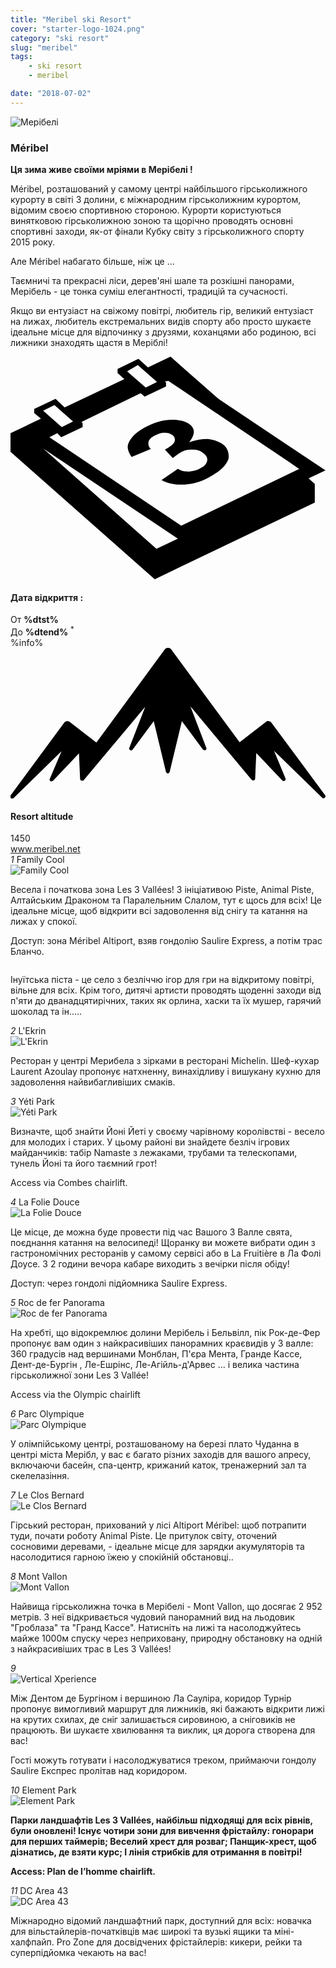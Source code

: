 ```yaml
---
title: "Meribel ski Resort"
cover: "starter-logo-1024.png"
category: "ski resort"
slug: "meribel"
tags:
    - ski resort
    - meribel

date: "2018-07-02"
---
```


<div class="edito-wrapper station"><div class="banner-station">
<div class="banner-station-logo">
   <img src="assets/resortfiles/meribel.png" alt="Мерібелі">
</div>
</div>
<h3 class="main-title-1 h-margin-bottom-0">Méribel</h1>
<div class="rich-text">
   <p><strong>Ця зима живе своїми мріями в Мерібелі !</strong></p>
<p>Méribel, розташований у самому центрі найбільшого гірськолижного курорту в світі 3 долини, є міжнародним гірськолижним курортом, відомим своєю спортивною стороною. Курорти користуються винятковою гірськолижною зоною та щорічно проводять основні спортивні заходи, як-от фінали Кубку світу з гірськолижного спорту 2015 року. </p>
  <p> Але Méribel набагато більше, ніж це ...</p>
<p>Таємничі та прекрасні ліси, дерев'яні шале та розкішні панорами, Мерібель - це тонка суміш елегантності, традицій та сучасності.</p>
<p>Якщо ви ентузіаст на свіжому повітрі, любитель гір, великий ентузіаст на лижах, любитель екстремальних видів спорту або просто шукаєте ідеальне місце для відпочинку з друзями, коханцями або родиною, всі лижники знаходять щастя в Меріблі!</p>
</div>
<div class="grid center">
   <div class="col-6">
   <i class="icon icon-date icon-55">
  <svg xmlns="http://www.w3.org/2000/svg" viewBox="0 0 55.9 39.6"><path d="M37.6 15.5c-.7-.5-1.6-.8-2.6-.9-1.1 0-2.2.2-3.3.6 1.1-1.4 1.1-2.4.1-3.2-.7-.5-1.7-.8-3.1-.8-1.6 0-3.3.5-4.9 1.4-.9.5-1.7 1.1-2.2 1.7-.5.6-.8 1.2-.8 1.7s.2 1.1.7 1.8l3.4-1.4c-.4-.4-.5-.8-.4-1.3.1-.4.5-.8 1.1-1.1.6-.3 1.1-.5 1.7-.5.6 0 1 .1 1.4.4.4.3.6.7.4 1.2-.2.5-.8.9-1.7 1.4l1.4 1.5c.5-.4.9-.7 1.4-1 .6-.4 1.3-.5 2.1-.5s1.4.2 1.9.6c.6.4.8.9.7 1.4-.1.5-.5 1-1.2 1.3-.6.4-1.3.5-2 .6-.7 0-1.4-.1-2-.5l-2.9 2c1.1.6 2.5.9 4.1.8 1.6-.1 3.2-.6 4.7-1.5 1.6-.9 2.7-1.9 3.1-3.1.1-.9-.1-1.9-1.1-2.6z"></path><path d="M52.9 21.6l3-1.4-19-12.7L28.4 0l-4 1.9L22.7.4 19 2.2v.7L20.2 4 9.6 9 8 7.5 4.2 9.3v.7l1.2 1L0 13.6v3.3l25.6 22.6L54 25.9v-3.3l-1.1-1zM22.6 1.5l.9.8L26 4.5l-2 1-2.4-2.1-.9-.8 1.9-1.1zM7.8 8.6l.9.8 2.4 2.1-2 1-2.4-2.1-.9-.8 2-1zm18.1 25.5L5.8 16.3l23.9 16-3.8 1.8zM51.1 20L30.3 30 6.9 14.3l1.4-.7.7.7 3.8-1.8v-.7l-.2-.2 10.5-5.1.7.6 3.8-1.8v-.7l-.2-.2.6-.1 21.6 14.5 1.7 1.2h-.2z"></path></svg>   </i>
   <h4 class="main-title-3 h-uppercase center h-fz-16">Дата відкриття :</h4>
   <div class="opening-dates">
                     От <strong>%dtst%</strong> <br/>
                     До <strong>%dtend%</strong> <sup className="blue">*</sup>
     </div>
     %info%
   </div>
   <div class="col-6">
   <i class="icon icon-mountain icon-55">
  <svg xmlns="http://www.w3.org/2000/svg" viewBox="0 0 85.1 40.7"><path d="M23.2 25.6L41.7.4c.2-.3.5-.4.9-.4.3 0 .6.1.8.4l18.5 25.1L69 20c.2-.2.5-.3.8-.2.3 0 .5.2.7.4L85 39.8c.2.2.1.5-.1.7-.2.2-.5.2-.7 0l-13-12.7 3.1 7.5c.1.2 0 .5-.2.6-.2.1-.5.1-.7-.1l-7-7.4-.3 6.9c0 .2-.1.4-.4.5-.2.1-.4 0-.6-.2L48.6 15.8 52.9 27c.1.2 0 .5-.2.6-.2.1-.5.1-.7-.1l-5.7-7.7L43 33.5c-.1.2-.3.4-.5.4s-.4-.2-.5-.4l-3.3-13.7-5.7 7.7c-.2.2-.4.3-.7.1-.2-.1-.3-.4-.2-.6l4.3-11.1-16.6 19.8c-.1.2-.4.2-.6.2-.2-.1-.3-.2-.4-.5l-.3-6.9-7 7.4c-.2.2-.5.2-.7.1-.2-.1-.3-.4-.2-.6l3.2-7.5-13 12.7c-.2.2-.5.2-.7 0-.2-.2-.2-.5-.1-.7l14.5-19.7c.2-.2.4-.4.7-.4.3 0 .6 0 .8.2l7.2 5.6z"></path></svg>   </i>
   <h4 class="main-title-3 h-uppercase center h-fz-16">Resort altitude</h4>
   1450
   </div>
</div>
<a rel="nofollow" href="http://www.meribel.net" class="btn btn-blue" target="_blank">www.meribel.net</a>

<div class="poi-anchor-title" id="marker_10">
<em>1</em> Family Cool
</div>
<div class="o-actu fullWidth">
   <div class="grid-noGutter-equalHeight_sm-1">
 <div class="col">
<img src="assets/resortfiles/meribel-familycool.jpg" alt="Family Cool">
 </div>
   <div class="col">
<div class="pl2 rich-text">
   <p>Весела і початкова зона Les 3 Vallées! З ініціативою Piste, Animal Piste, Алтайським Драконом та Паралельним Слалом, тут є щось для всіх! Це ідеальне місце, щоб відкрити всі задоволення від снігу та катання на лижах у спокої.</p>

<p>Доступ: зона Méribel Altiport, взяв гондолію Saulire Express, а потім трас Бланчо.</p>
</div>
</div>
</div>
</div>

 <div class="o-actu fullWidth">
 <div class="grid-noGutter-equalHeight-reverse_sm-1">
<div class="col">
<img src="assets/resortfiles/meribel-lesinuits.jpg" alt="">
</div>
<div class="col">
   <div class="pl2 rich-text">
   <p>Інуїтська піста - це село з безліччю ігор для гри на відкритому повітрі, вільне для всіх. Крім того, дитячі артисти проводять щоденні заходи від п'яти до дванадцятирічних, таких як орлина, хаски та їх мушер, гарячий шоколад та ін.….</p>
   </div>
</div>
   </div>
   </div>
<div class="poi-anchor-title" id="marker_19">
<em>2</em> L'Ekrin
</div>

<div class="o-actu fullWidth">
   <div class="grid-noGutter-equalHeight_sm-1">
 <div class="col">
<img src="assets/resortfiles/meribel-lekrin.jpg" alt="L'Ekrin">
 </div>
   <div class="col">
<div class="pl2 rich-text">
   <p>Ресторан у центрі Мерибела з зірками в ресторані Michelin. Шеф-кухар Laurent Azoulay пропонує натхненну, винахідливу і вишукану кухню для задоволення найвибагливіших смаків.</p>
</div>
</div>
</div>
</div>

<div class="poi-anchor-title" id="marker_20">
<em>3</em> Yéti Park
</div>
<div class="o-actu fullWidth">
   <div class="grid-noGutter-equalHeight_sm-1">
 <div class="col">
<img src="assets/resortfiles/meribel-yp.jpg" alt="Yéti Park">
 </div>
   <div class="col">
<div class="pl2 rich-text">
   <p>Визначте, щоб знайти Йоні Йеті у своєму чарівному королівстві - весело для молодих і старих. У цьому районі ви знайдете безліч ігрових майданчиків: табір Namaste з лежаками, трубами та телескопами, тунель Йоні та його таємний грот!</p>

<p>Access via Combes chairlift.</p>
</div>
</div>
</div>
</div>

<div class="poi-anchor-title" id="marker_21">
<em>4</em> La Folie Douce
</div>

<div class="o-actu fullWidth">
   <div class="grid-noGutter-equalHeight_sm-1">
 <div class="col">
<img src="assets/resortfiles/meribel-fd.jpg" alt="La Folie Douce">
 </div>
   <div class="col">
<div class="pl2 rich-text">
   <p>Це місце, де можна буде провести під час Вашого 3 Валле свята, поєднання катання на велосипеді! Щоранку ви можете вибрати один з гастрономічних ресторанів у самому сервісі або в La Fruitière в Ла Фолі Доусе. З 2 години вечора кабаре виходить з вечірки після обіду! </p>
      <p> Доступ: через гондолі підйомника Saulire Express.</p>
</div>
</div>
</div>
</div>

<div class="poi-anchor-title" id="marker_22">
<em>5</em> Roc de fer Panorama
</div>

<div class="o-actu fullWidth">
   <div class="grid-noGutter-equalHeight_sm-1">
 <div class="col">
<img src="assets/resortfiles/meribel-roc.jpg" alt="Roc de fer Panorama">
 </div>
   <div class="col">
<div class="pl2 rich-text">
   <p>На хребті, що відокремлює долини Мерібель і Бельвілл, пік Рок-де-Фер пропонує вам один з найкрасивіших панорамних краєвидів у 3 валле: 360 градусів над вершинами Монблан, П'єра Мента, Гранде Кассе, Дент-де-Бургін , Ле-Ешрінс, Ле-Агійль-д'Арвес ... і велика частина гірськолижної зони Les 3 Vallée!</p>

<p>Access via the Olympic chairlift</p>
</div>
</div>
</div>
</div>

<div class="poi-anchor-title" id="marker_23">
<em>6</em> Parc Olympique
</div>

<div class="o-actu fullWidth">
   <div class="grid-noGutter-equalHeight_sm-1">
 <div class="col">
<img src="assets/resortfiles/meribel-parco.jpg" alt="Parc Olympique">
 </div>
   <div class="col">
<div class="pl2 rich-text">
   <p>У олімпійському центрі, розташованому на березі плато Чуданна в центрі міста Мерібл, у вас є багато різних заходів для вашого апресу, включаючи басейн, спа-центр, крижаний каток, тренажерний зал та скелелазіння.</p>
</div>
</div>
</div>
</div>

<div class="poi-anchor-title" id="marker_24">
<em>7</em> Le Clos Bernard
</div>

<div class="o-actu fullWidth">
   <div class="grid-noGutter-equalHeight_sm-1">
 <div class="col">
<img src="assets/resortfiles/meribel-cb.jpg" alt="Le Clos Bernard">
 </div>
   <div class="col">
<div class="pl2 rich-text">
   <p>Гірський ресторан, прихований у лісі Altiport Méribel: щоб потрапити туди, почати роботу Animal Piste. Це притулок світу, оточений сосновими деревами, - ідеальне місце для зарядки акумуляторів та насолодитися гарною їжею у спокійній обстановці..</p>
</div>
</div>
</div>
</div>

<div class="poi-anchor-title" id="marker_25">
<em>8</em> Mont Vallon
</div>
<div class="o-actu fullWidth">
   <div class="grid-noGutter-equalHeight_sm-1">
 <div class="col">
<img src="assets/resortfiles/meribel-mv.jpg" alt="Mont Vallon">
 </div>
   <div class="col">
<div class="pl2 rich-text">
   <p>Найвища гірськолижна точка в Мерібелі - Mont Vallon, що досягає 2 952 метрів. З неї відкривається чудовий панорамний вид на льодовик "Гроблаза" та "Гранд Кассе". Натисніть на лижі та насолоджуйтесь майже 1000м спуску через неприховану, природну обстановку на одній з найкрасивіших трас в Les 3 Vallées!</p>
</div>
</div>
</div>
</div>

<div class="poi-anchor-title" id="marker_26">
<em>9</em> 
</div>

<div class="grid-noGutter-equalHeight_sm-1">
  <div class="col">
 <img src="assets/resortfiles/meribel-db.jpg"
 alt="Vertical Xperience">
  </div>
  <div class="col">
 <div class="pl2 rich-text">
<p>Між Дентом де Бургіном і вершиною Ла Сауліра, коридор Турнір пропонує вимогливий маршрут для лижників, які бажають відкрити лижі на крутих схилах, де сніг залишається сировиною, а сніговиків не працюють. Ви шукаєте хвилювання та виклик, ця дорога створена для вас! </p>
   <p>Гості можуть готувати і насолоджуватися треком, приймаючи гондолу Saulire Експрес пролітав над коридором.</p>
 </div>
  </div>
<div class="poi-anchor-title" id="marker_27">
<em>10</em> Element Park
</div>

<div class="o-actu fullWidth">
   <div class="grid-noGutter-equalHeight_sm-1">
 <div class="col">
<img src="assets/resortfiles/meribel-ep.jpg" alt="Element Park">
 </div>
   <div class="col">
<div class="pl2 rich-text">
   <p><strong>Парки ландшафтів Les 3 Vallées, найбільш підходящі для всіх рівнів, були оновлені! Існує чотири зони для вивчення фрістайлу: гонорари для перших таймерів; Веселий хрест для розваг; Панщик-хрест, щоб дізнатись, де взяти курс; І лінія стрибків для отримання в повітрі!</strong></p>

<p><strong>Access: Plan de l’homme chairlift.</strong></p>
</div>
</div>
</div>
</div>

<div class="poi-anchor-title" id="marker_28">
<em>11</em> DC Area 43
</div>
<div class="o-actu fullWidth">
   <div class="grid-noGutter-equalHeight_sm-1">
 <div class="col">
<img src="assets/resortfiles/meribel-da.jpg" alt="DC Area 43">
 </div>
   <div class="col">
<div class="pl2 rich-text">
   <p>Міжнародно відомий ландшафтний парк, доступний для всіх: новачка для вільстайлерів-початківців має широкі та вузькі ящики та міні-халфпайп. Pro Zone для досвідчених фрістайлерів: кикери, рейки та суперпідйомка чекають на вас!</p>
</div>
</div>
</div>
</div>
</div>
</div>